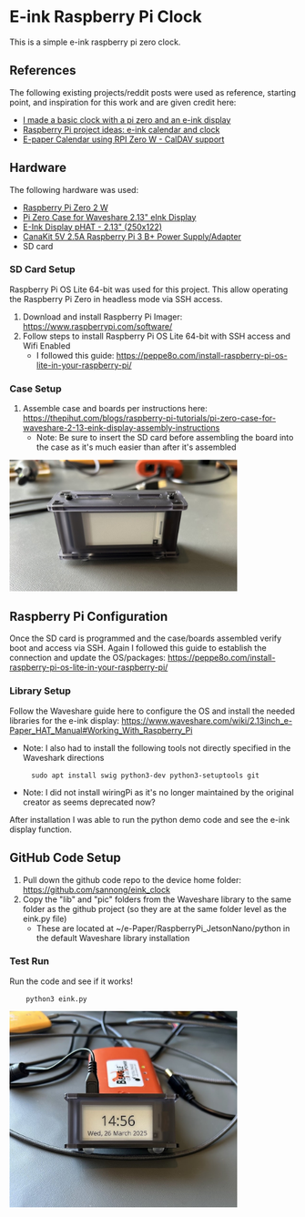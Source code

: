 # E-ink Raspberry Pi Clock

This is a simple e-ink raspberry pi zero clock.

## References

The following existing projects/reddit posts were used as reference, starting point, and inspiration for this work and are given credit here:

- [I made a basic clock with a pi zero and an e-ink display](https://www.reddit.com/r/raspberry_pi/comments/vi2xow/i_made_a_basic_clock_with_a_pi_zero_and_an_eink/)
- [Raspberry Pi project ideas: e-ink calendar and clock](https://picockpit.com/raspberry-pi/raspberry-pi-project-ideas-e-ink-calendar-clock/)
- [E-paper Calendar using RPI Zero W - CalDAV support](https://www.reddit.com/r/raspberry_pi/comments/v4ub12/epaper_calendar_using_rpi_zero_w_caldav_support/)

## Hardware

The following hardware was used:

- [Raspberry Pi Zero 2 W](https://www.raspberrypi.com/products/raspberry-pi-zero-2-w/)
- [Pi Zero Case for Waveshare 2.13" eInk Display](https://thepihut.com/products/pi-zero-case-for-waveshare-2-13-eink-display)
- [E-Ink Display pHAT - 2.13" (250x122)](https://thepihut.com/products/eink-display-phat-2-13-250x122)
- [CanaKit 5V 2.5A Raspberry Pi 3 B+ Power Supply/Adapter](https://www.amazon.com/dp/B00MARDJZ4)
- SD card

### SD Card Setup

Raspberry Pi OS Lite 64-bit was used for this project. This allow operating the Raspberry Pi Zero in headless mode via SSH access.

1. Download and install Raspberry Pi Imager: https://www.raspberrypi.com/software/
2. Follow steps to install Raspberry Pi OS Lite 64-bit with SSH access and Wifi Enabled
    - I followed this guide: https://peppe8o.com/install-raspberry-pi-os-lite-in-your-raspberry-pi/ 

### Case Setup

1. Assemble case and boards per instructions here: https://thepihut.com/blogs/raspberry-pi-tutorials/pi-zero-case-for-waveshare-2-13-eink-display-assembly-instructions
    - Note: Be sure to insert the SD card before assembling the board into the case as it's much easier than after it's assembled

<img src="./Images/case1.jpg" alt="case setup" width="400"/>

## Raspberry Pi Configuration

Once the SD card is programmed and the case/boards assembled verify boot and access via SSH. Again I followed this guide to establish the connection and update the OS/packages: https://peppe8o.com/install-raspberry-pi-os-lite-in-your-raspberry-pi/

### Library Setup

Follow the Waveshare guide here to configure the OS and install the needed libraries for the e-ink display: https://www.waveshare.com/wiki/2.13inch_e-Paper_HAT_Manual#Working_With_Raspberry_Pi

- Note: I also had to install the following tools not directly specified in the Waveshark directions

        sudo apt install swig python3-dev python3-setuptools git

- Note: I did not install wiringPi as it's no longer maintained by the original creator as seems deprecated now?

After installation I was able to run the python demo code and see the e-ink display function.

## GitHub Code Setup

1. Pull down the github code repo to the device home folder: https://github.com/sannong/eink_clock
2. Copy the "lib" and "pic" folders from the Waveshare library to the same folder as the github project (so they are at the same folder level as the eink.py file)
    - These are located at ~/e-Paper/RaspberryPi_JetsonNano/python in the default Waveshare library installation

### Test Run

Run the code and see if it works!

        python3 eink.py

<img src="./Images/demo1.jpg" alt="Test Run of Code" width="400"/>
